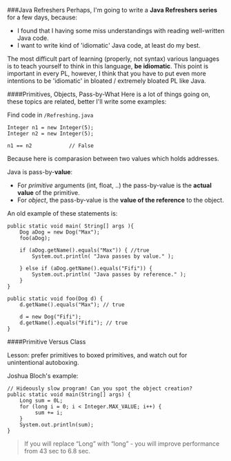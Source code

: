 ###Java Refreshers
Perhaps, I'm going to write a **Java Refreshers series** for a few days, because:

- I found that I having some miss understandings with reading well-written Java code.
- I want to write kind of 'idiomatic' Java code, at least do my best.

The most difficult part of learning (properly, not syntax) various languages is to teach yourself to think in this language, **be idiomatic**. This point is important in every PL, however, I think that you have to put even more intentions to be 'idiomatic' in bloated / extremely bloated PL like Java.

####Primitives, Objects, Pass-by-What
Here is a lot of things going on, these topics are related, better I'll write some examples:

Find code in `/Refreshing.java` 

```
Integer n1 = new Integer(5);
Integer n2 = new Integer(5);

n1 == n2 			// False
```

Because here is comparasion between two values which holds addresses.

Java is pass-by-**value**:

- For *primitive* arguments (int, float, ..) the pass-by-value is the **actual value** of the primitive.
- For *object*, the pass-by-value is the **value of the reference** to the object.

An old example of these statements is:

```
public static void main( String[] args ){
    Dog aDog = new Dog("Max");
    foo(aDog);

    if (aDog.getName().equals("Max")) { //true
        System.out.println( "Java passes by value." );

    } else if (aDog.getName().equals("Fifi")) {
        System.out.println( "Java passes by reference." );
    }
}

public static void foo(Dog d) {
    d.getName().equals("Max"); // true

    d = new Dog("Fifi");
    d.getName().equals("Fifi"); // true
}
```

####Primitive Versus Class

Lesson: prefer primitives to boxed primitives, and watch out for unintentional autoboxing.

Joshua Bloch's example:

```
// Hideously slow program! Can you spot the object creation?
public static void main(String[] args) {
    Long sum = 0L;
    for (long i = 0; i < Integer.MAX_VALUE; i++) {
         sum += i;
    }
    System.out.println(sum);
}
```

>If you will replace “Long” with “long” - you will improve performance from 43 sec to 6.8 sec.
